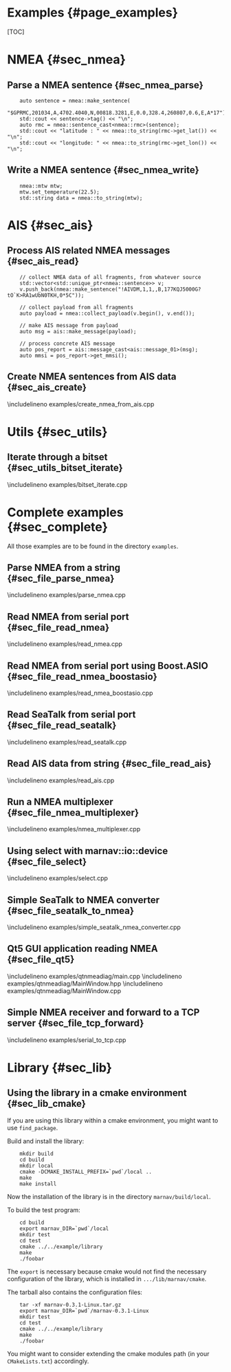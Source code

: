 Examples {#page_examples}
========

[TOC]

NMEA {#sec_nmea}
====

Parse a NMEA sentence {#sec_nmea_parse}
---------------------

~~~~~~~~~~~~~{.cpp}
	auto sentence = nmea::make_sentence(
		"$GPRMC,201034,A,4702.4040,N,00818.3281,E,0.0,328.4,260807,0.6,E,A*17");
	std::cout << sentence->tag() << "\n";
	auto rmc = nmea::sentence_cast<nmea::rmc>(sentence);
	std::cout << "latitude : " << nmea::to_string(rmc->get_lat()) << "\n";
	std::cout << "longitude: " << nmea::to_string(rmc->get_lon()) << "\n";
~~~~~~~~~~~~~


Write a NMEA sentence {#sec_nmea_write}
---------------------

~~~~~~~~~~~~~{.cpp}
	nmea::mtw mtw;
	mtw.set_temperature(22.5);
	std::string data = nmea::to_string(mtw);
~~~~~~~~~~~~~

AIS {#sec_ais}
===

Process AIS related NMEA messages {#sec_ais_read}
---------------------------------

~~~~~~~~~~~~~{.cpp}
	// collect NMEA data of all fragments, from whatever source
	std::vector<std::unique_ptr<nmea::sentence>> v;
	v.push_back(nmea::make_sentence("!AIVDM,1,1,,B,177KQJ5000G?tO`K>RA1wUbN0TKH,0*5C"));

	// collect payload from all fragments
	auto payload = nmea::collect_payload(v.begin(), v.end());

	// make AIS message from payload
	auto msg = ais::make_message(payload);

	// process concrete AIS message
	auto pos_report = ais::message_cast<ais::message_01>(msg);
	auto mmsi = pos_report->get_mmsi();
~~~~~~~~~~~~~


Create NMEA sentences from AIS data {#sec_ais_create}
-----------------------------------
\includelineno examples/create_nmea_from_ais.cpp

Utils {#sec_utils}
=====

Iterate through a bitset {#sec_utils_bitset_iterate}
------------------------
\includelineno examples/bitset_iterate.cpp

Complete examples {#sec_complete}
=================

All those examples are to be found in the directory `examples`.

Parse NMEA from a string {#sec_file_parse_nmea}
------------------------
\includelineno examples/parse_nmea.cpp

Read NMEA from serial port {#sec_file_read_nmea}
--------------------------
\includelineno examples/read_nmea.cpp

Read NMEA from serial port using Boost.ASIO {#sec_file_read_nmea_boostasio}
-------------------------------------------
\includelineno examples/read_nmea_boostasio.cpp

Read SeaTalk from serial port {#sec_file_read_seatalk}
-----------------------------
\includelineno examples/read_seatalk.cpp

Read AIS data from string {#sec_file_read_ais}
-------------------------
\includelineno examples/read_ais.cpp

Run a NMEA multiplexer {#sec_file_nmea_multiplexer}
----------------------
\includelineno examples/nmea_multiplexer.cpp

Using select with marnav::io::device {#sec_file_select}
------------------------------------
\includelineno examples/select.cpp

Simple SeaTalk to NMEA converter {#sec_file_seatalk_to_nmea}
--------------------------------
\includelineno examples/simple_seatalk_nmea_converter.cpp

Qt5 GUI application reading NMEA {#sec_file_qt5}
--------------------------------
\includelineno examples/qtnmeadiag/main.cpp
\includelineno examples/qtnmeadiag/MainWindow.hpp
\includelineno examples/qtnmeadiag/MainWindow.cpp

Simple NMEA receiver and forward to a TCP server {#sec_file_tcp_forward}
------------------------------------------------
\includelineno examples/serial_to_tcp.cpp

Library {#sec_lib}
=======

Using the library in a cmake environment {#sec_lib_cmake}
----------------------------------------
If you are using this library within a cmake environment, you might
want to use ``find_package``.

Build and install the library:
~~~~~~~~~~~~~
	mkdir build
	cd build
	mkdir local
	cmake -DCMAKE_INSTALL_PREFIX=`pwd`/local ..
	make
	make install
~~~~~~~~~~~~~

Now the installation of the library is in the directory ``marnav/build/local``.

To build the test program:
~~~~~~~~~~~~~
	cd build
	export marnav_DIR=`pwd`/local
	mkdir test
	cd test
	cmake ../../example/library
	make
	./foobar
~~~~~~~~~~~~~

The ``export`` is necessary because cmake would not find the necessary
configuration of the library, which is installed in ``.../lib/marnav/cmake``.

The tarball also contains the configuration files:
~~~~~~~~~~~~~
	tar -xf marnav-0.3.1-Linux.tar.gz
	export marnav_DIR=`pwd`/marnav-0.3.1-Linux
	mkdir test
	cd test
	cmake ../../example/library
	make
	./foobar
~~~~~~~~~~~~~

You might want to consider extending the cmake modules path (in your
``CMakeLists.txt``) accordingly.

